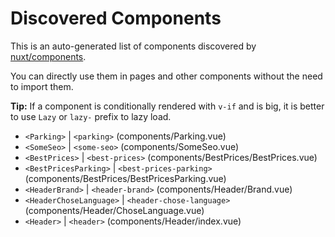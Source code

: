 # Discovered Components

This is an auto-generated list of components discovered by [nuxt/components](https://github.com/nuxt/components).

You can directly use them in pages and other components without the need to import them.

**Tip:** If a component is conditionally rendered with `v-if` and is big, it is better to use `Lazy` or `lazy-` prefix to lazy load.

- `<Parking>` | `<parking>` (components/Parking.vue)
- `<SomeSeo>` | `<some-seo>` (components/SomeSeo.vue)
- `<BestPrices>` | `<best-prices>` (components/BestPrices/BestPrices.vue)
- `<BestPricesParking>` | `<best-prices-parking>` (components/BestPrices/BestPricesParking.vue)
- `<HeaderBrand>` | `<header-brand>` (components/Header/Brand.vue)
- `<HeaderChoseLanguage>` | `<header-chose-language>` (components/Header/ChoseLanguage.vue)
- `<Header>` | `<header>` (components/Header/index.vue)
